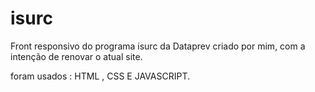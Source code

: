 # isurc
Front responsivo do programa isurc da Dataprev criado por mim, com a intenção de renovar o atual site.

foram usados : HTML , CSS E JAVASCRIPT.
